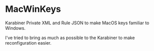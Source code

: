 # MacWinKeys

Karabiner Private XML and Rule JSON to make MacOS keys familiar to Windows.

I've tried to bring as much as possible to the Karabiner to make reconfiguration easier.
